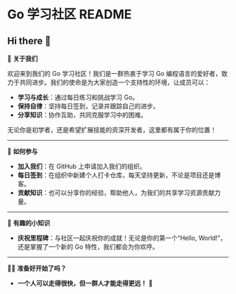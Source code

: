 # Go 学习社区 README

## Hi there 👋

🌟 **关于我们**

欢迎来到我们的 Go 学习社区！我们是一群热衷于学习 Go 编程语言的爱好者，致力于共同进步。我们的使命是为大家创造一个支持性的环境，让成员可以：

- **学习与成长**：通过每日练习和挑战学习 Go。
- **保持自律**：坚持每日签到，记录并跟踪自己的进步。
- **分享知识**：协作互助，共同克服学习中的困难。

无论你是初学者，还是希望扩展技能的资深开发者，这里都有属于你的位置！

---

🌈 **如何参与**

- **加入我们**：在 GitHub 上申请加入我们的组织。
- **每日签到**：在组织中新建个人打卡仓库，每天坚持更新，不论是项目还是博客。
- **贡献知识**：也可以分享你的经验，帮助他人，为我们的共享学习资源贡献力量。

---

🎉 **有趣的小知识**

- **庆祝里程碑**：与社区一起庆祝你的成就！无论是你的第一个“Hello, World!”，还是掌握了一个新的 Go 特性，我们都会为你欢呼。


---

🧙‍♂️ **准备好开始了吗？**

-  **一个人可以走得很快，但一群人才能走得更远！** 🚀
